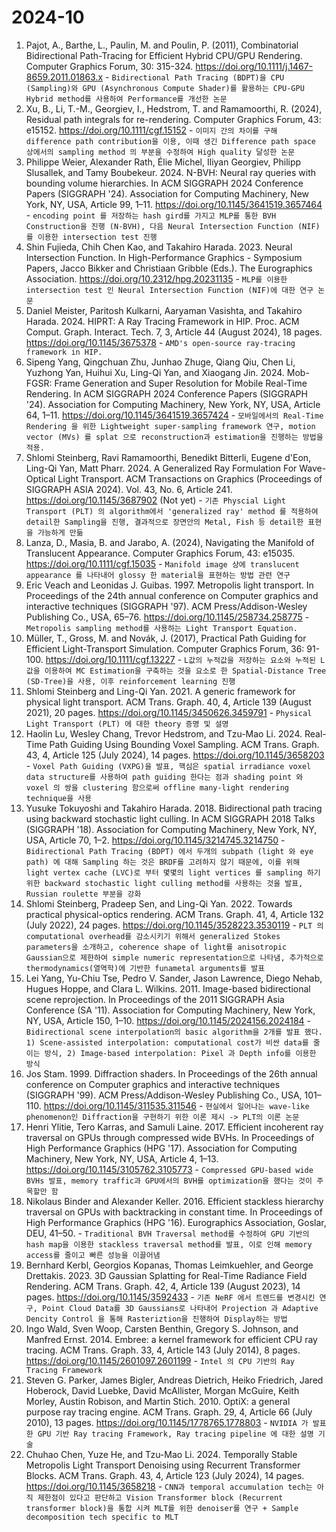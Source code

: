 # 2024-10 
1. Pajot, A., Barthe, L., Paulin, M. and Poulin, P. (2011), Combinatorial Bidirectional Path-Tracing for Efficient Hybrid CPU/GPU Rendering. Computer Graphics Forum, 30: 315-324. https://doi.org/10.1111/j.1467-8659.2011.01863.x - ```Bidirectional Path Tracing (BDPT)을 CPU (Sampling)와 GPU (Asynchronous Compute Shader)를 활용하는 CPU-GPU Hybrid method를 사용하여 Performance를 개선한 논문```
2. Xu, B., Li, T.-M., Georgiev, I., Hedstrom, T. and Ramamoorthi, R. (2024), Residual path integrals for re-rendering. Computer Graphics Forum, 43: e15152. https://doi.org/10.1111/cgf.15152 - ```이미지 간의 차이를 구해 difference path contribution을 이용, 이때 생긴 Difference path space 상에서의 sampling method 의 부분을 수정하여 High quality 달성한 논문```
3. Philippe Weier, Alexander Rath, Élie Michel, Iliyan Georgiev, Philipp Slusallek, and Tamy Boubekeur. 2024. N-BVH: Neural ray queries with bounding volume hierarchies. In ACM SIGGRAPH 2024 Conference Papers (SIGGRAPH '24). Association for Computing Machinery, New York, NY, USA, Article 99, 1–11. https://doi.org/10.1145/3641519.3657464 - ```encoding point 를 저장하는 hash gird를 가지고 MLP를 통한 BVH Construction을 진행 (N-BVH), 다음 Neural Intersection Function (NIF)를 이용한 intersection test 진행```
4. Shin Fujieda, Chih Chen Kao, and Takahiro Harada. 2023. Neural Intersection Function. In High-Performance Graphics - Symposium Papers, Jacco Bikker and Christiaan Gribble (Eds.). The Eurographics Association. https://doi.org/10.2312/hpg.20231135 - ```MLP를 이용한 intersection test 인 Neural Intersection Function (NIF)에 대한 연구 논문```
5. Daniel Meister, Paritosh Kulkarni, Aaryaman Vasishta, and Takahiro Harada. 2024. HIPRT: A Ray Tracing Framework in HIP. Proc. ACM Comput. Graph. Interact. Tech. 7, 3, Article 44 (August 2024), 18 pages. https://doi.org/10.1145/3675378 - ```AMD's open-source ray-tracing framework in HIP.```
6. Sipeng Yang, Qingchuan Zhu, Junhao Zhuge, Qiang Qiu, Chen Li, Yuzhong Yan, Huihui Xu, Ling-Qi Yan, and Xiaogang Jin. 2024. Mob-FGSR: Frame Generation and Super Resolution for Mobile Real-Time Rendering. In ACM SIGGRAPH 2024 Conference Papers (SIGGRAPH '24). Association for Computing Machinery, New York, NY, USA, Article 64, 1–11. https://doi.org/10.1145/3641519.3657424 - ```모바일에서의 Real-Time Rendering 을 위한 Lightweight super-sampling framework 연구, motion vector (MVs) 를 splat 으로 reconstruction과 estimation을 진행하는 방법을 적용.```
7. Shlomi Steinberg, Ravi Ramamoorthi, Benedikt Bitterli, Eugene d'Eon, Ling-Qi Yan, Matt Pharr. 2024. A Generalized Ray Formulation For Wave-Optical Light Transport. ACM Transactions on Graphics (Proceedings of SIGGRAPH ASIA 2024). Vol. 43, No. 6, Article 241. https://doi.org/10.1145/3687902 (Not yet) - ```기존 Physcial Light Transport (PLT) 의 algorithm에서 'generalized ray' method 를 적용하여 detail한 Sampling을 진행, 결과적으로 장면안의 Metal, Fish 등 detail한 표현을 가능하게 만듦```
8. Lanza, D., Masia, B. and Jarabo, A. (2024), Navigating the Manifold of Translucent Appearance. Computer Graphics Forum, 43: e15035. https://doi.org/10.1111/cgf.15035 - ```Manifold image 상에 translucent appearance 를 나타내어 glossy 한 material을 표현하는 방법 관련 연구```
9.  Eric Veach and Leonidas J. Guibas. 1997. Metropolis light transport. In Proceedings of the 24th annual conference on Computer graphics and interactive techniques (SIGGRAPH '97). ACM Press/Addison-Wesley Publishing Co., USA, 65–76. https://doi.org/10.1145/258734.258775 - ```Metropolis sampling method를 사용하는 Light Transport Equation.```
10. Müller, T., Gross, M. and Novák, J. (2017), Practical Path Guiding for Efficient Light-Transport Simulation. Computer Graphics Forum, 36: 91-100. https://doi.org/10.1111/cgf.13227 - ```L값의 누적값을 저장하는 요소와 누적된 L값을 이용하여 MC Estimation을 구축하는 것을 요소로 한 Spatial-Distance Tree (SD-Tree)을 사용, 이후 reinforcement learning 진행 ```
11. Shlomi Steinberg and Ling-Qi Yan. 2021. A generic framework for physical light transport. ACM Trans. Graph. 40, 4, Article 139 (August 2021), 20 pages. https://doi.org/10.1145/3450626.3459791 - ```Physical Light Transport (PLT) 에 대한 theory 증명 및 설명```
12. Haolin Lu, Wesley Chang, Trevor Hedstrom, and Tzu-Mao Li. 2024. Real-Time Path Guiding Using Bounding Voxel Sampling. ACM Trans. Graph. 43, 4, Article 125 (July 2024), 14 pages. https://doi.org/10.1145/3658203 - ```Voxel Path Guiding (VXPG)을 발표, 핵심은 spatial irradiance voxel data structure를 사용하여 path guiding 한다는 점과 shading point 와 voxel 의 쌍을 clustering 함으로써 offline many-light rendering technique을 사용```
13. Yusuke Tokuyoshi and Takahiro Harada. 2018. Bidirectional path tracing using backward stochastic light culling. In ACM SIGGRAPH 2018 Talks (SIGGRAPH '18). Association for Computing Machinery, New York, NY, USA, Article 70, 1–2. https://doi.org/10.1145/3214745.3214750 - ```Bidirectional Path Tracing (BDPT) 에서 두개의 subpath (light 와 eye path) 에 대해 Sampling 하는 것은 BRDF를 고려하지 않기 때문에, 이를 위해 light vertex cache (LVC)로 부터 몇몇의 light vertices 를 sampling 하기 위한 backward stochastic light culling method를 사용하는 것을 발표, Russian roulette 부분을 강화```
14. Shlomi Steinberg, Pradeep Sen, and Ling-Qi Yan. 2022. Towards practical physical-optics rendering. ACM Trans. Graph. 41, 4, Article 132 (July 2022), 24 pages. https://doi.org/10.1145/3528223.3530119 - ```PLT 의 computational overhead를 감소시키기 위해서 generalized Stokes parameters을 소개하고, coherence shape of light를 anisotropic Gaussian으로 제한하여 simple numeric representation으로 나타냄, 추가적으로 thermodynamics(열역학)에 기반한 funametal arguments를 발표```
15. Lei Yang, Yu-Chiu Tse, Pedro V. Sander, Jason Lawrence, Diego Nehab, Hugues Hoppe, and Clara L. Wilkins. 2011. Image-based bidirectional scene reprojection. In Proceedings of the 2011 SIGGRAPH Asia Conference (SA '11). Association for Computing Machinery, New York, NY, USA, Article 150, 1–10. https://doi.org/10.1145/2024156.2024184 - ```Bidirectional scene interpolation의 basic algorithm을 2개를 발표 했다. 1) Scene-assisted interpolation: computational cost가 비싼 data를 줄이는 방식, 2) Image-based interpolation: Pixel 과 Depth info를 이용한 방식```
16. Jos Stam. 1999. Diffraction shaders. In Proceedings of the 26th annual conference on Computer graphics and interactive techniques (SIGGRAPH '99). ACM Press/Addison-Wesley Publishing Co., USA, 101–110. https://doi.org/10.1145/311535.311546 - ```현실에서 일어나는 wave-like phenomenon인 Diffraction을 구현하기 위한 이론 제시 -> PLT의 이론 논문```
17. Henri Ylitie, Tero Karras, and Samuli Laine. 2017. Efficient incoherent ray traversal on GPUs through compressed wide BVHs. In Proceedings of High Performance Graphics (HPG '17). Association for Computing Machinery, New York, NY, USA, Article 4, 1–13. https://doi.org/10.1145/3105762.3105773 - ```Compressed GPU-based wide BVHs 발표, memory traffic과 GPU에서의 BVH를 optimization을 했다는 것이 주목할만 함```
18. Nikolaus Binder and Alexander Keller. 2016. Efficient stackless hierarchy traversal on GPUs with backtracking in constant time. In Proceedings of High Performance Graphics (HPG '16). Eurographics Association, Goslar, DEU, 41–50. - ```Traditional BVH Traversal method를 수정하여 GPU 기반의 hash map을 이용한 stackless traversal method를 발표, 이로 인해 memory access를 줄이고 빠른 성능을 이끌어냄```
19. Bernhard Kerbl, Georgios Kopanas, Thomas Leimkuehler, and George Drettakis. 2023. 3D Gaussian Splatting for Real-Time Radiance Field Rendering. ACM Trans. Graph. 42, 4, Article 139 (August 2023), 14 pages. https://doi.org/10.1145/3592433 - ```기존 NeRF 에서 트렌드를 변경시킨 연구, Point Cloud Data를 3D Gaussians로 나타내어 Projection 과 Adaptive Dencity Control 을 통해 Rasteriztion을 진행하여 Display하는 방법```
20. Ingo Wald, Sven Woop, Carsten Benthin, Gregory S. Johnson, and Manfred Ernst. 2014. Embree: a kernel framework for efficient CPU ray tracing. ACM Trans. Graph. 33, 4, Article 143 (July 2014), 8 pages. https://doi.org/10.1145/2601097.2601199 - ```Intel 의 CPU 기반의 Ray Tracing Framework```
21. Steven G. Parker, James Bigler, Andreas Dietrich, Heiko Friedrich, Jared Hoberock, David Luebke, David McAllister, Morgan McGuire, Keith Morley, Austin Robison, and Martin Stich. 2010. OptiX: a general purpose ray tracing engine. ACM Trans. Graph. 29, 4, Article 66 (July 2010), 13 pages. https://doi.org/10.1145/1778765.1778803 - ```NVIDIA 가 발표한 GPU 기반 Ray tracing Framework, Ray tracing pipeline 에 대한 설명 기술```
22. Chuhao Chen, Yuze He, and Tzu-Mao Li. 2024. Temporally Stable Metropolis Light Transport Denoising using Recurrent Transformer Blocks. ACM Trans. Graph. 43, 4, Article 123 (July 2024), 14 pages. https://doi.org/10.1145/3658218 - ```CNN과 temporal accumulation tech는 아직 제한점이 있다고 판단하고 Vision Transformer block (Recurrent transformer block)을 통합 시켜 MLT를 위한 denoiser를 연구 + Sample decomposition tech specific to MLT```